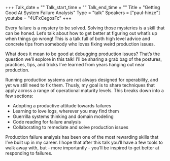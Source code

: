 +++
Talk_date = ""
Talk_start_time = ""
Talk_end_time = ""
Title = "Getting Good At System Failure Analysis"
Type = "talk"
Speakers = ["paul-hinze"]
youtube = "4UFxCegosFc"
+++

Every failure is a mystery to be solved. Solving those mysteries is a skill that can be honed. Let’s talk about how to get better at figuring out what’s up when things go wrong! This is a talk full of both high level advice and concrete tips from somebody who loves fixing weird production issues.

What does it mean to be good at debugging production issues? That’s the question we’ll explore in this talk! I’ll be sharing a grab bag of the postures, practices, tips, and tricks I’ve learned from years hanging out near production.

Running production systems are not always designed for operability, and yet we still need to fix them. Thusly, my goal is to share techniques that apply across a range of operational maturity levels. This breaks down into a few sections:

* Adopting a productive attitude towards failures
* Learning to love logs, wherever you may find them
* Guerrilla systems thinking and domain modeling
* Code reading for failure analysis
* Collaborating to remediate and solve production issues

Production failure analysis has been one of the most rewarding skills that I’ve built up in my career. I hope that after this talk you’ll have a few tools to walk away with, but - more importantly - you’ll be inspired to get better at responding to failures.
